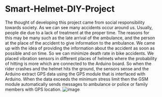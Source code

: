 # Smart-Helmet-DIY-Project
The thought of developing this project came from social responsibility towards society. As we can see many accidents occur around us. Usually, people die due to a lack of treatment at the proper time. The reasons for this may be many such as the late arrival of the ambulance, and the person at the place of the accident to give information to the ambulance. We came up with the idea of providing the information about the accident as soon as possible and on time. So we can minimize death rate in bike accidents. We placed vibration sensors in different places of helmets where the probability of hitting is more which are connected to the Arduino board. So when the rider crashes and the helmet hits the ground, the sensors sense and the Arduino extract GPS data using the GPS module that is interfaced with Arduino. When the data exceeds the minimum stress limit then the GSM module automatically sends messages to ambulance or police or family members with GPS location.
![image](https://github.com/Anusha-1763/Smart-Helmet-DIY-Project/assets/104615640/359bec23-be47-4187-ab52-4dd0a16745a4)
